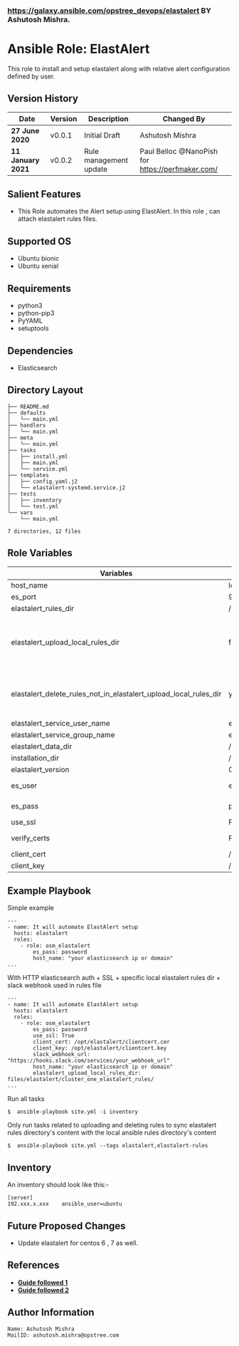 ### https://galaxy.ansible.com/opstree_devops/elastalert BY Ashutosh Mishra.


Ansible Role: ElastAlert
========================
This role to install and setup elastalert along with relative alert configuration defined by user.

Version History
---------------

|**Date**| **Version**| **Description**| **Changed By** |
|----------|---------|---------------|-----------------|
|**27 June 2020** | v0.0.1 | Initial Draft | Ashutosh Mishra |
|**11 January 2021** | v0.0.2 | Rule management update | Paul Belloc @NanoPish for https://perfmaker.com/ |

Salient Features
----------------
- This Role automates the Alert setup using ElastAlert.
In this role , can attach elastalert rules files.

Supported OS
------------
   * Ubuntu bionic
   * Ubuntu xenial

Requirements
------------
  * python3
  * python-pip3
  * PyYAML
  * setuptools

Dependencies
------------
  * Elasticsearch

Directory Layout
----------------
```
├── README.md
├── defaults
│   └── main.yml
├── handlers
│   └── main.yml
├── meta
│   └── main.yml
├── tasks
│   ├── install.yml
│   ├── main.yml
│   └── service.yml
├── templates
│   ├── config.yaml.j2
│   └── elastalert-systemd.service.j2
├── tests
│   ├── inventory
│   └── test.yml
└── vars
    └── main.yml

7 directories, 12 files
```

Role Variables
--------------

|**Variables**| **Default Values**| **Description**| **Type**|
|----------|---------|---------------|-----------|
| host_name | localhost | Elasticsearch host | Mandatory |
| es_port | 9200 | Elasticsearch port | Mandatory |
| elastalert_rules_dir | /opt/elastalert/rules | Directory for ElastAlert rules | Mandatory |
| elastalert_upload_local_rules_dir | files/elastalert/rules | Ansible machine uploads rules in this directory. Use False if you want to upload manually | Mandatory if you want the role to upload rules from elastalert_upload_local_rules_dir on ansible machine to elastalert_rules_dir in elastalert machine |
| elastalert_delete_rules_not_in_elastalert_upload_local_rules_dir | yes | Will delete rules not present in elastalert_upload_local_rules_dir | Mandatory if you want to delete rules on elastalert machine that are not in elastalert_upload_local_rules_dir on ansible machine|
| elastalert_service_user_name | elastalert | ElastAlert user name | Mandatory |
| elastalert_service_group_name | elastalert | ElastAlert group name | Mandatory |
| elastalert_data_dir | /opt | Data directory  | Mandatory |
| installation_dir | /opt | ElastAlert installation directory | Mandatory |
| elastalert_version | 0.2.1 | ElastAlert version | Mandatory |
| es_user | elastic | elasticsearch username | Manadatory if there is authentication in ES |
| es_pass | password | elasticsearch password | Manadatory if there is authentication in ES |
| use_ssl | False | use SSL | Optional (only if you need SSL) |
| verify_certs | False | verify certs | Optional (only if you need SSL and want to verify certs) |
| client_cert | /opt/elastalert/clientcert.cer | ssl cert | Optional (only if you need SSL) |
| client_key | /opt/elastalert/clientcert.key | ssl cert key | Optional (only if you need SSL) |

Example Playbook
----------------
Simple example

```
---
- name: It will automate ElastAlert setup
  hosts: elastalert
  roles:
    - role: osm_elastalert
        es_pass: password
        host_name: "your elasticsearch ip or domain"
...
```

With HTTP elasticsearch auth + SSL + specific local elastalert rules dir + slack webhook used in rules file

```
---
- name: It will automate ElastAlert setup
  hosts: elastalert
  roles:
    - role: osm_elastalert
        es_pass: password
        use_ssl: True
        client_cert: /opt/elastalert/clientcert.cer
        client_key: /opt/elastalert/clientcert.key
        slack_webhook_url: "https://hooks.slack.com/services/your_webhook_url"
        host_name: "your elasticsearch ip or domain"
        elastalert_upload_local_rules_dir: files/elastalert/cluster_one_elastalert_rules/
...
```

Run all tasks

```
$  ansible-playbook site.yml -i inventory
```

Only run tasks related to uploading and deleting rules to sync elastalert rules directory's content with the local ansible rules directory's  content
```
$  ansible-playbook site.yml --tags elastalert,elastalert-rules
```

Inventory
----------
An inventory should look like this:-
```
[server]                 
192.xxx.x.xxx    ansible_user=ubuntu 
```

Future Proposed Changes
-----------------------
- Update elastalert for centos 6 , 7 as well.

References
----------
- **[Guide followed 1](https://elastalert.readthedocs.io/en/latest/running_elastalert.html)**
- **[Guide followed 2](https://www.fosslinux.com/6240/how-to-install-elastalert-with-elasticsearch-on-ubuntu.htm)**

Author Information
------------------
```
Name: Ashutosh Mishra
MailID: ashutosh.mishra@opstree.com
```
